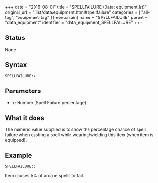 +++
date = "2016-08-01"
title = "SPELLFAILURE (Data: equipment.lst)"
original_url = "/list/data/equipment.html#spellfailure"
categories = [ "all-tag", "equipment-tag" ]
[menu.main]
    name = "SPELLFAILURE"
    parent = "data_equipment"
    identifier = "data_equipment_SPELLFAILURE"
+++

## Status

None

## Syntax

`SPELLFAILURE:x`

## Parameters

-   x: Number (Spell Failure percentage)



What it does
------------

The numeric value supplied is to show the percentage chance of spell
failure when casting a spell while wearing/wielding this item (when item
is equipped).

Example
-------

`SPELLFAILURE:5`

Item causes 5% of arcane spells to fail.


